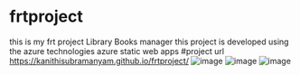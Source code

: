 # frtproject
this is my frt project
Library Books manager 
this project is developed using the azure technologies azure static web apps
#project url https://kanithisubramanyam.github.io/frtproject/
![image](https://user-images.githubusercontent.com/95476982/201162534-105371be-4394-4479-9a38-cd2b7e4b05ef.png)
![image](https://user-images.githubusercontent.com/95476982/201162602-d84eecb6-bb60-4bc7-95b0-9bec404706a6.png)
![image](https://user-images.githubusercontent.com/95476982/201162678-f8085ce5-db52-42b5-8701-3934f72526fd.png)


